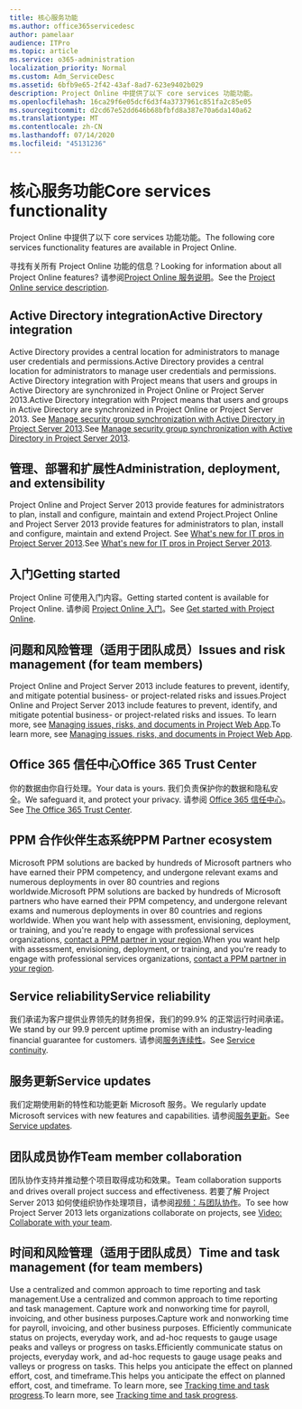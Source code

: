 ```yaml
---
title: 核心服务功能
ms.author: office365servicedesc
author: pamelaar
audience: ITPro
ms.topic: article
ms.service: o365-administration
localization_priority: Normal
ms.custom: Adm_ServiceDesc
ms.assetid: 6bfb9e65-2f42-43af-8ad7-623e9402b029
description: Project Online 中提供了以下 core services 功能功能。
ms.openlocfilehash: 16ca29f6e05dcf6d3f4a3737961c851fa2c85e05
ms.sourcegitcommit: d2cd67e52dd646b68bfbfd8a387e70a6da140a62
ms.translationtype: MT
ms.contentlocale: zh-CN
ms.lasthandoff: 07/14/2020
ms.locfileid: "45131236"
---
```

# <a name="core-services-functionality"></a><span data-ttu-id="029a0-103">核心服务功能</span><span class="sxs-lookup"><span data-stu-id="029a0-103">Core services functionality</span></span>

<span data-ttu-id="029a0-104">Project Online 中提供了以下 core services 功能功能。</span><span class="sxs-lookup"><span data-stu-id="029a0-104">The following core services functionality features are available in Project Online.</span></span>
  
<span data-ttu-id="029a0-105">寻找有关所有 Project Online 功能的信息？</span><span class="sxs-lookup"><span data-stu-id="029a0-105">Looking for information about all Project Online features?</span></span> <span data-ttu-id="029a0-106">请参阅[Project Online 服务说明](project-online-service-description.md)。</span><span class="sxs-lookup"><span data-stu-id="029a0-106">See the [Project Online service description](project-online-service-description.md).</span></span>
  
## <a name="active-directory-integration"></a><span data-ttu-id="029a0-107">Active Directory integration</span><span class="sxs-lookup"><span data-stu-id="029a0-107">Active Directory integration</span></span>

<span data-ttu-id="029a0-108">Active Directory provides a central location for administrators to manage user credentials and permissions.</span><span class="sxs-lookup"><span data-stu-id="029a0-108">Active Directory provides a central location for administrators to manage user credentials and permissions.</span></span> <span data-ttu-id="029a0-109">Active Directory integration with Project means that users and groups in Active Directory are synchronized in Project Online or Project Server 2013.</span><span class="sxs-lookup"><span data-stu-id="029a0-109">Active Directory integration with Project means that users and groups in Active Directory are synchronized in Project Online or Project Server 2013.</span></span> <span data-ttu-id="029a0-110">See [Manage security group synchronization with Active Directory in Project Server 2013](https://go.microsoft.com/fwlink/p/?LinkId=402631).</span><span class="sxs-lookup"><span data-stu-id="029a0-110">See [Manage security group synchronization with Active Directory in Project Server 2013](https://go.microsoft.com/fwlink/p/?LinkId=402631).</span></span>
  
## <a name="administration-deployment-and-extensibility"></a><span data-ttu-id="029a0-111">管理、部署和扩展性</span><span class="sxs-lookup"><span data-stu-id="029a0-111">Administration, deployment, and extensibility</span></span>

<span data-ttu-id="029a0-112">Project Online and Project Server 2013 provide features for administrators to plan, install and configure, maintain and extend Project.</span><span class="sxs-lookup"><span data-stu-id="029a0-112">Project Online and Project Server 2013 provide features for administrators to plan, install and configure, maintain and extend Project.</span></span> <span data-ttu-id="029a0-113">See [What's new for IT pros in Project Server 2013](https://go.microsoft.com/fwlink/p/?LinkId=272017).</span><span class="sxs-lookup"><span data-stu-id="029a0-113">See [What's new for IT pros in Project Server 2013](https://go.microsoft.com/fwlink/p/?LinkId=272017).</span></span>
  
## <a name="getting-started"></a><span data-ttu-id="029a0-114">入门</span><span class="sxs-lookup"><span data-stu-id="029a0-114">Getting started</span></span>

<span data-ttu-id="029a0-115">Project Online 可使用入门内容。</span><span class="sxs-lookup"><span data-stu-id="029a0-115">Getting started content is available for Project Online.</span></span> <span data-ttu-id="029a0-116">请参阅 [Project Online 入门](https://support.office.com/en-us/article/Get-started-with-Project-Online-E3E5F64F-ADA5-4F9D-A578-130B2D4E5F11?ui=en-US&amp;rs=en-US&amp;ad=US)。</span><span class="sxs-lookup"><span data-stu-id="029a0-116">See [Get started with Project Online](https://support.office.com/en-us/article/Get-started-with-Project-Online-E3E5F64F-ADA5-4F9D-A578-130B2D4E5F11?ui=en-US&amp;rs=en-US&amp;ad=US).</span></span>
  
## <a name="issues-and-risk-management-for-team-members"></a><span data-ttu-id="029a0-117">问题和风险管理（适用于团队成员）</span><span class="sxs-lookup"><span data-stu-id="029a0-117">Issues and risk management (for team members)</span></span>

<span data-ttu-id="029a0-118">Project Online and Project Server 2013 include features to prevent, identify, and mitigate potential business- or project-related risks and issues.</span><span class="sxs-lookup"><span data-stu-id="029a0-118">Project Online and Project Server 2013 include features to prevent, identify, and mitigate potential business- or project-related risks and issues.</span></span> <span data-ttu-id="029a0-119">To learn more, see [Managing issues, risks, and documents in Project Web App](https://go.microsoft.com/fwlink/?LinkId=402634).</span><span class="sxs-lookup"><span data-stu-id="029a0-119">To learn more, see [Managing issues, risks, and documents in Project Web App](https://go.microsoft.com/fwlink/?LinkId=402634).</span></span>
  
## <a name="office-365-trust-center"></a><span data-ttu-id="029a0-120">Office 365 信任中心</span><span class="sxs-lookup"><span data-stu-id="029a0-120">Office 365 Trust Center</span></span>

<span data-ttu-id="029a0-121">你的数据由你自行处理。</span><span class="sxs-lookup"><span data-stu-id="029a0-121">Your data is yours.</span></span> <span data-ttu-id="029a0-122">我们负责保护你的数据和隐私安全。</span><span class="sxs-lookup"><span data-stu-id="029a0-122">We safeguard it, and protect your privacy.</span></span> <span data-ttu-id="029a0-123">请参阅 [Office 365 信任中心](https://go.microsoft.com/fwlink/?LinkId=402637)。</span><span class="sxs-lookup"><span data-stu-id="029a0-123">See [The Office 365 Trust Center](https://go.microsoft.com/fwlink/?LinkId=402637).</span></span>
  
## <a name="ppm-partner-ecosystem"></a><span data-ttu-id="029a0-124">PPM 合作伙伴生态系统</span><span class="sxs-lookup"><span data-stu-id="029a0-124">PPM Partner ecosystem</span></span>

<span data-ttu-id="029a0-125">Microsoft PPM solutions are backed by hundreds of Microsoft partners who have earned their PPM competency, and undergone relevant exams and numerous deployments in over 80 countries and regions worldwide.</span><span class="sxs-lookup"><span data-stu-id="029a0-125">Microsoft PPM solutions are backed by hundreds of Microsoft partners who have earned their PPM competency, and undergone relevant exams and numerous deployments in over 80 countries and regions worldwide.</span></span> <span data-ttu-id="029a0-126">When you want help with assessment, envisioning, deployment, or training, and you're ready to engage with professional services organizations, [contact a PPM partner in your region](https://go.microsoft.com/fwlink/p/?LinkId=272646).</span><span class="sxs-lookup"><span data-stu-id="029a0-126">When you want help with assessment, envisioning, deployment, or training, and you're ready to engage with professional services organizations, [contact a PPM partner in your region](https://go.microsoft.com/fwlink/p/?LinkId=272646).</span></span>
  
## <a name="service-reliability"></a><span data-ttu-id="029a0-127">Service reliability</span><span class="sxs-lookup"><span data-stu-id="029a0-127">Service reliability</span></span>

<span data-ttu-id="029a0-128">我们承诺为客户提供业界领先的财务担保，我们的99.9% 的正常运行时间承诺。</span><span class="sxs-lookup"><span data-stu-id="029a0-128">We stand by our 99.9 percent uptime promise with an industry-leading financial guarantee for customers.</span></span> <span data-ttu-id="029a0-129">请参阅[服务连续性](https://go.microsoft.com/fwlink/?LinkId=402653)。</span><span class="sxs-lookup"><span data-stu-id="029a0-129">See [Service continuity](https://go.microsoft.com/fwlink/?LinkId=402653).</span></span>
  
## <a name="service-updates"></a><span data-ttu-id="029a0-130">服务更新</span><span class="sxs-lookup"><span data-stu-id="029a0-130">Service updates</span></span>

<span data-ttu-id="029a0-131">我们定期使用新的特性和功能更新 Microsoft 服务。</span><span class="sxs-lookup"><span data-stu-id="029a0-131">We regularly update Microsoft services with new features and capabilities.</span></span> <span data-ttu-id="029a0-132">请参阅[服务更新](../office-365-platform-service-description/service-updates.md)。</span><span class="sxs-lookup"><span data-stu-id="029a0-132">See [Service updates](../office-365-platform-service-description/service-updates.md).</span></span>
  
## <a name="team-member-collaboration"></a><span data-ttu-id="029a0-133">团队成员协作</span><span class="sxs-lookup"><span data-stu-id="029a0-133">Team member collaboration</span></span>

<span data-ttu-id="029a0-134">团队协作支持并推动整个项目取得成功和效果。</span><span class="sxs-lookup"><span data-stu-id="029a0-134">Team collaboration supports and drives overall project success and effectiveness.</span></span> <span data-ttu-id="029a0-135">若要了解 Project Server 2013 如何使组织协作处理项目，请参阅[视频：与团队协作](https://go.microsoft.com/fwlink/?LinkId=402628)。</span><span class="sxs-lookup"><span data-stu-id="029a0-135">To see how Project Server 2013 lets organizations collaborate on projects, see [Video: Collaborate with your team](https://go.microsoft.com/fwlink/?LinkId=402628).</span></span>
  
## <a name="time-and-task-management-for-team-members"></a><span data-ttu-id="029a0-136">时间和风险管理（适用于团队成员）</span><span class="sxs-lookup"><span data-stu-id="029a0-136">Time and task management (for team members)</span></span>

<span data-ttu-id="029a0-137">Use a centralized and common approach to time reporting and task management.</span><span class="sxs-lookup"><span data-stu-id="029a0-137">Use a centralized and common approach to time reporting and task management.</span></span> <span data-ttu-id="029a0-138">Capture work and nonworking time for payroll, invoicing, and other business purposes.</span><span class="sxs-lookup"><span data-stu-id="029a0-138">Capture work and nonworking time for payroll, invoicing, and other business purposes.</span></span> <span data-ttu-id="029a0-139">Efficiently communicate status on projects, everyday work, and ad-hoc requests to gauge usage peaks and valleys or progress on tasks.</span><span class="sxs-lookup"><span data-stu-id="029a0-139">Efficiently communicate status on projects, everyday work, and ad-hoc requests to gauge usage peaks and valleys or progress on tasks.</span></span> <span data-ttu-id="029a0-140">This helps you anticipate the effect on planned effort, cost, and timeframe.</span><span class="sxs-lookup"><span data-stu-id="029a0-140">This helps you anticipate the effect on planned effort, cost, and timeframe.</span></span> <span data-ttu-id="029a0-141">To learn more, see [Tracking time and task progress](https://go.microsoft.com/fwlink/p/?LinkId=271321).</span><span class="sxs-lookup"><span data-stu-id="029a0-141">To learn more, see [Tracking time and task progress](https://go.microsoft.com/fwlink/p/?LinkId=271321).</span></span>
  